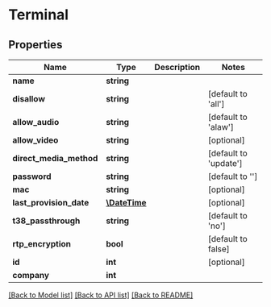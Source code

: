 # Terminal

## Properties
Name | Type | Description | Notes
------------ | ------------- | ------------- | -------------
**name** | **string** |  | 
**disallow** | **string** |  | [default to 'all']
**allow_audio** | **string** |  | [default to 'alaw']
**allow_video** | **string** |  | [optional] 
**direct_media_method** | **string** |  | [default to 'update']
**password** | **string** |  | [default to '']
**mac** | **string** |  | [optional] 
**last_provision_date** | [**\DateTime**](\DateTime.md) |  | [optional] 
**t38_passthrough** | **string** |  | [default to 'no']
**rtp_encryption** | **bool** |  | [default to false]
**id** | **int** |  | [optional] 
**company** | **int** |  | 

[[Back to Model list]](../README.md#documentation-for-models) [[Back to API list]](../README.md#documentation-for-api-endpoints) [[Back to README]](../README.md)


